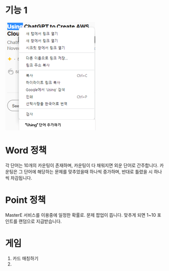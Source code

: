# 기능 1
![finction1](Image/function1.png)


# Word 정책
각 단어는 10개의 카운팅이 존재하며, 카운팅이 다 채워지면 외운 단어로 간주합니다.
카운팅은 그 단어에 해당하는 문제를 맞추었을때 하나씩 증가하며, 반대로 틀렸을 시 하나씩 차감됩니다.

# Point 정책
MasterE 서비스를 이용중에 일정한 확률로. 문제 팝업이 뜹니다. 
맞추게 되면 1~10 포인트를 랜덤으로 지급받습니다.

# 게임
1. 카드 매칭하기
2. 
